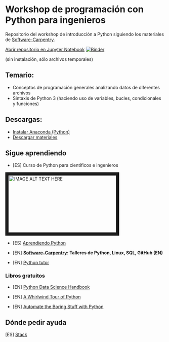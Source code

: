 # Workshop de programación con Python para ingenieros

Repositorio del workshop de introducción a Python siguiendo los materiales de [Software-Carpentry](https://software-carpentry.org/).

[Abrir repositorio en Jupyter Notebook](http://mybinder.org:/repo/cacheme/python-ingenieria-datos) [![Binder](http://mybinder.org/badge.svg)](http://mybinder.org:/repo/cacheme/python-ingenieria-datos)

(sin instalación, sólo archivos temporales)

## Temario:
* Conceptos de programación generales analizando datos de diferentes archivos
* Sintaxis de Python 3 (haciendo uso de variables, bucles, condicionales y funciones)


## Descargas:
* [Instalar Anaconda (Python)](http://nbviewer.jupyter.org/github/CAChemE/python-ingenieria-datos/blob/master/notebooks/000-Bienvenido.ipynb)
* [Descargar materiales](https://github.com/CAChemE/python-ingenieria-datos/archive/master.zip)

## Sigue aprendiendo
* [ES] Curso de Python para científicos e ingenieros

<a href="http://cacheme.org/curso-online-python-cientifico-ingenieros/" target="_blank"><img src="https://github.com/CAChemE/python-ingenieria-datos/raw/master/images/curso-online-python.png" 
alt="IMAGE ALT TEXT HERE" width="340" height="180" border="10" /></a>
* [ES] [Aprendiendo Python](http://www.python.org.ar/aprendiendo-python/)

* [EN] **[Software-Carpentry](https://software-carpentry.org/lessons/): Talleres de Python, Linux, SQL, GitHub (EN)**

* [EN] [Python tutor](http://pythontutor.com/)

### Libros gratuitos
* [EN] [Python Data Science Handbook](https://github.com/jakevdp/PythonDataScienceHandbook#python-data-science-handbook)
* [EN] [A Whirlwind Tour of Python](http://www.oreilly.com/programming/free/a-whirlwind-tour-of-python.csp)

* [EN] [Automate the Boring Stuff with Python](https://automatetheboringstuff.com/) 

## Dónde pedir ayuda
[ES] [Stack](es.stackoverflow.com)

